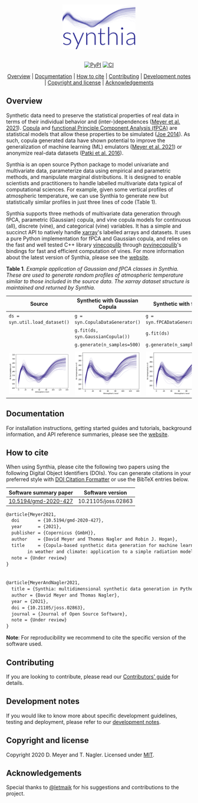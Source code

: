 <div align="center">
  <img src="assets/img/logo.png" alt="synthia" height="120"><br><br>

  [![PyPI](https://img.shields.io/pypi/v/synthia)](https://pypi.org/project/synthia) [![CI](https://github.com/dmey/synthia/workflows/CI/badge.svg)](https://github.com/dmey/synthia/actions)

  [Overview](#overview) | [Documentation](#documentation) | [How to cite](#how-to-cite) | [Contributing](#contributing) | [Development notes](#development-notes) | [Copyright and license](#copyright-and-license) | [Acknowledgements](#acknowledgements)
</div>

## Overview

Synthetic data need to preserve the statistical properties of real data in terms of their individual behavior and (inter-)dependences ([Meyer et al. 2021](https://doi.org/10.5194/gmd-2020-427)). [Copula](https://dmey.github.io/synthia/copula.html) and [functional Principle Component Analysis (fPCA)](https://dmey.github.io/synthia/fpca.html) are statistical models that allow these properties to be simulated ([Joe 2014](https://doi.org/10.1201/b17116)). As such, copula generated data have shown potential to improve the generalization of machine learning (ML) emulators ([Meyer et al. 2021](https://doi.org/10.5194/gmd-2020-427)) or anonymize real-data datasets ([Patki et al. 2016](https://doi.org/10.1109/DSAA.2016.49)).

Synthia is an open source Python package to model univariate and multivariate data, parameterize data using empirical and parametric methods, and manipulate marginal distributions. It is designed to enable scientists and practitioners to handle labelled multivariate data typical of computational sciences. For example, given some vertical profiles of atmospheric temperature, we can use Synthia to generate new but statistically similar profiles in just three lines of code (Table 1).

Synthia supports three methods of multivariate data generation through fPCA, parametric (Gaussian) copula, and vine copula models for continuous (all), discrete (vine), and categorical (vine) variables. It has a simple and succinct API to natively handle [xarray](https://xarray.pydata.org)'s labelled arrays and datasets. It uses a pure Python implementation for fPCA and Gaussian copula, and relies on the fast and well tested C++ library [vinecopulib](https://github.com/vinecopulib/vinecopulib) through [pyvinecopulib](https://github.com/vinecopulib/pyvinecopulib)'s bindings for fast and efficient computation of vines. For more information about the latest version of Synthia, please see the [website](https://dmey.github.io/synthia).


**Table 1**. *Example application of Gaussian and fPCA classes in Synthia. These are used to generate random profiles of atmospheric temperature similar to those included in the source data. The xarray dataset structure is maintained and returned by Synthia.*

| Source                                       | Synthetic with Gaussian Copula                           | Synthetic with fPCA                              |
| -------------------------------------------- | -------------------------------------------------------- | ------------------------------------------------ |
| `ds = syn.util.load_dataset()`               | `g = syn.CopulaDataGenerator()`                          | `g = syn.fPCADataGenerator()`                    |
|                                              | `g.fit(ds, syn.GaussianCopula())`                        | `g.fit(ds)`                                      |
|                                              | `g.generate(n_samples=500)`                              | `g.generate(n_samples=500)`                      |
|                                              |                                                          |                                                  |
| ![Source](./assets/img/temperature_true.png) | ![Gaussian](./assets/img/temperature_synth_gaussian.png) | ![fPCA](./assets/img/temperature_synth_fPCA.png) |


## Documentation

For installation instructions, getting started guides and tutorials, background information, and API reference summaries, please see the [website](https://dmey.github.io/synthia).


## How to cite

When using Synthia, please cite the following two papers using the following Digital Object Identifiers (DOIs). You can generate citations in your preferred style with [DOI Citation Formatter](https://citation.crosscite.org/) or use the BibTeX entries below.

| Software summary paper                                       | Software version    |
| ------------------------------------------------------------ | ------------------- |
| [10.5194/gmd-2020-427](https://doi.org/10.5194/gmd-2020-427) | 10.21105/joss.02863 |

```tex
@article{Meyer2021,
  doi       = {10.5194/gmd-2020-427},
  year      = {2021},
  publisher = {Copernicus {GmbH}},
  author    = {David Meyer and Thomas Nagler and Robin J. Hogan},
  title     = {Copula-based synthetic data generation for machine learning emulators
		in weather and climate: application to a simple radiation model},
  note = {Under review}
}


@article{MeyerAndNagler2021,
  title = {Synthia: multidimensional synthetic data generation in Python},
  author = {David Meyer and Thomas Nagler},
  year = {2021},
  doi = {10.21105/joss.02863},
  journal = {Journal of Open Source Software},
  note = {Under review}
}
```

**Note**: For reproducibility we recommend to cite the specific version of the software used.

## Contributing

If you are looking to contribute, please read our [Contributors' guide](CONTRIBUTING.md) for details.


## Development notes

If you would like to know more about specific development guidelines, testing and deployment, please refer to our [development notes](DEVELOP.md).


## Copyright and license

Copyright 2020 D. Meyer and T. Nagler. Licensed under [MIT](LICENSE.txt).


## Acknowledgements

Special thanks to [@letmaik](https://github.com/letmaik) for his suggestions and contributions to the project.
